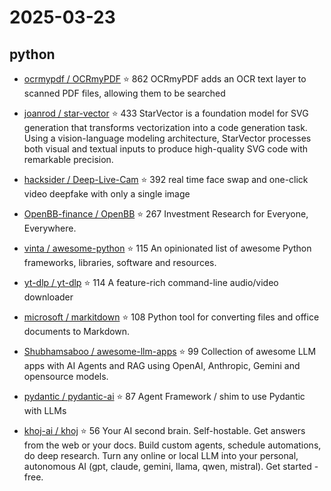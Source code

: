 # 2025-03-23

## python

* [ocrmypdf / OCRmyPDF](https://github.com/ocrmypdf/OCRmyPDF) ⭐ 862
  OCRmyPDF adds an OCR text layer to scanned PDF files, allowing them to be searched

* [joanrod / star-vector](https://github.com/joanrod/star-vector) ⭐ 433
  StarVector is a foundation model for SVG generation that transforms vectorization into a code generation task. Using a vision-language modeling architecture, StarVector processes both visual and textual inputs to produce high-quality SVG code with remarkable precision.

* [hacksider / Deep-Live-Cam](https://github.com/hacksider/Deep-Live-Cam) ⭐ 392
  real time face swap and one-click video deepfake with only a single image

* [OpenBB-finance / OpenBB](https://github.com/OpenBB-finance/OpenBB) ⭐ 267
  Investment Research for Everyone, Everywhere.

* [vinta / awesome-python](https://github.com/vinta/awesome-python) ⭐ 115
  An opinionated list of awesome Python frameworks, libraries, software and resources.

* [yt-dlp / yt-dlp](https://github.com/yt-dlp/yt-dlp) ⭐ 114
  A feature-rich command-line audio/video downloader

* [microsoft / markitdown](https://github.com/microsoft/markitdown) ⭐ 108
  Python tool for converting files and office documents to Markdown.

* [Shubhamsaboo / awesome-llm-apps](https://github.com/Shubhamsaboo/awesome-llm-apps) ⭐ 99
  Collection of awesome LLM apps with AI Agents and RAG using OpenAI, Anthropic, Gemini and opensource models.

* [pydantic / pydantic-ai](https://github.com/pydantic/pydantic-ai) ⭐ 87
  Agent Framework / shim to use Pydantic with LLMs

* [khoj-ai / khoj](https://github.com/khoj-ai/khoj) ⭐ 56
  Your AI second brain. Self-hostable. Get answers from the web or your docs. Build custom agents, schedule automations, do deep research. Turn any online or local LLM into your personal, autonomous AI (gpt, claude, gemini, llama, qwen, mistral). Get started - free.

